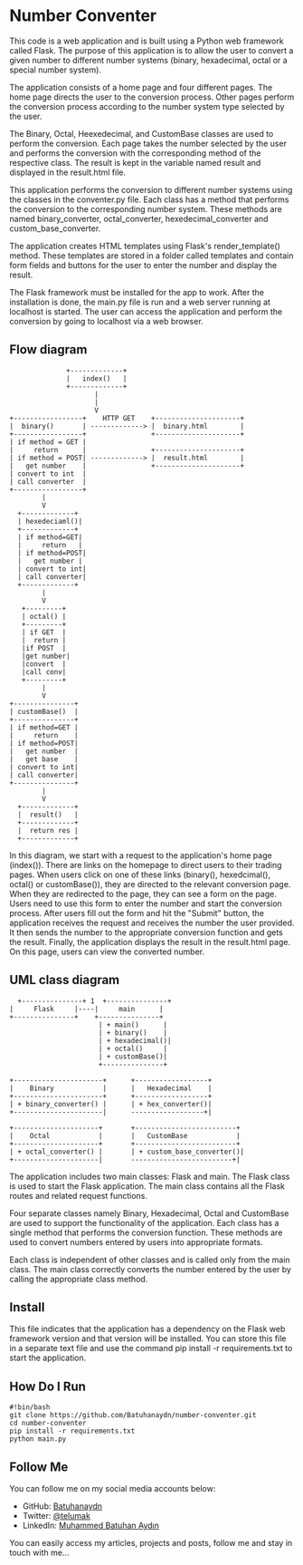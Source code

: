 # Number Conventer
This code is a web application and is built using a Python web framework called Flask. The purpose of this application is to allow the user to convert a given number to different number systems (binary, hexadecimal, octal or a special number system).

The application consists of a home page and four different pages. The home page directs the user to the conversion process. Other pages perform the conversion process according to the number system type selected by the user.

The Binary, Octal, Heexedecimal, and CustomBase classes are used to perform the conversion. Each page takes the number selected by the user and performs the conversion with the corresponding method of the respective class. The result is kept in the variable named result and displayed in the result.html file.

This application performs the conversion to different number systems using the classes in the conventer.py file. Each class has a method that performs the conversion to the corresponding number system. These methods are named binary_converter, octal_converter, hexedecimal_converter and custom_base_converter.

The application creates HTML templates using Flask's render_template() method. These templates are stored in a folder called templates and contain form fields and buttons for the user to enter the number and display the result.

The Flask framework must be installed for the app to work. After the installation is done, the main.py file is run and a web server running at localhost is started. The user can access the application and perform the conversion by going to localhost via a web browser.
## Flow diagram


                  +-------------+
                  |   index()   |
                  +-------------+
                         |
                         |
                         V
    +-----------------+    HTTP GET    +---------------------+
    |  binary()       | -------------> |  binary.html        |
    +-----------------+                +---------------------+
    | if method = GET | 
    |     return      |                +---------------------+
    | if method = POST| -------------> |  result.html        |
    |   get number    |                +---------------------+
    | convert to int  | 
    | call converter  | 
    +-----------------+ 
            |
            V
      +-------------+
      | hexedeciaml()|
      +-------------+
      | if method=GET|
      |     return   |
      | if method=POST|
      |   get number |
      | convert to int|
      | call converter|
      +-------------+
            |
            V
       +---------+
       | octal() |
       +---------+
       | if GET  |
       |  return |
       |if POST  |
       |get number|
       |convert  |
       |call conv|
       +---------+
            |
            V
    +---------------+
    | customBase()  |
    +---------------+
    | if method=GET |
    |     return    |
    | if method=POST|
    |   get number  |
    |   get base    |
    | convert to int|
    | call converter|
    +---------------+
            |
            V
      +-------------+
      |  result()   |
      +-------------+
      |  return res |
      +-------------+

  In this diagram, we start with a request to the application's home page (index()). There are links on the homepage to direct users to their trading pages. When users click on one of these links (binary(), hexedcimal(), octal() or customBase()), they are directed to the relevant conversion page. When they are redirected to the page, they can see a form on the page. Users need to use this form to enter the number and start the conversion process. After users fill out the form and hit the "Submit" button, the application receives the request and receives the number the user provided. It then sends the number to the appropriate conversion function and gets the result. Finally, the application displays the result in the result.html page. On this page, users can view the converted number.

## UML class diagram

      +---------------+ 1  +---------------+
    |     Flask     |----|     main      |
    +---------------+    +---------------+
                          | + main()      |
                          | + binary()    |
                          | + hexadecimal()|
                          | + octal()     |
                          | + customBase()|
                          +---------------+
    
    +----------------------+      +------------------+
    |    Binary            |      |   Hexadecimal    |
    +----------------------+      +------------------+
    | + binary_converter() |      | + hex_converter()|
    +----------------------|      ------------------+|
    
    +---------------------+       +-------------------------+
    |    Octal            |       |   CustomBase            |
    +---------------------+       +-------------------------+
    | + octal_converter() |       | + custom_base_converter()|
    +---------------------|       -------------------------+|

The application includes two main classes: Flask and main. The Flask class is used to start the Flask application. The main class contains all the Flask routes and related request functions.

Four separate classes namely Binary, Hexadecimal, Octal and CustomBase are used to support the functionality of the application. Each class has a single method that performs the conversion function. These methods are used to convert numbers entered by users into appropriate formats.

Each class is independent of other classes and is called only from the main class. The main class correctly converts the number entered by the user by calling the appropriate class method.

## Install
This file indicates that the application has a dependency on the Flask web framework version and that version will be installed. You can store this file in a separate text file and use the command pip install -r requirements.txt to start the application.

## How Do I Run
    #!bin/bash
    git clone https://github.com/Batuhanaydn/number-conventer.git
    cd number-conventer
    pip install -r requirements.txt
    python main.py

## Follow Me
<p>You can follow me on my social media accounts below:</p><ul><li>GitHub: <a href="https://github.com/batuhanaydn">Batuhanaydn</a></li><li>Twitter: <a href="https://twitter.com/telumak" target="_new">@telumak</a></li><li>LinkedIn: <a href="https://www.linkedin.com/in/batuhan-aydinn/" target="_new">Muhammed Batuhan Aydın</a></li></ul><p>You can easily access my articles, projects and posts, follow me and stay in touch with me...</p>
